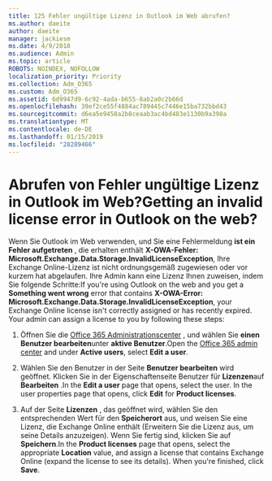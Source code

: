 ```yaml
---
title: 125 Fehler ungültige Lizenz in Outlook im Web abrufen?
ms.author: daeite
author: daeite
manager: jackiesm
ms.date: 4/9/2018
ms.audience: Admin
ms.topic: article
ROBOTS: NOINDEX, NOFOLLOW
localization_priority: Priority
ms.collection: Adm_O365
ms.custom: Adm_O365
ms.assetid: 6d9947d9-6c92-4ada-b655-8ab2a0c2b66d
ms.openlocfilehash: 39ef2ce55f4884ac789445c7446e15ba732bbd43
ms.sourcegitcommit: d6ea5e9458a2b8ceaab3ac4bd483e1130b9a398a
ms.translationtype: MT
ms.contentlocale: de-DE
ms.lasthandoff: 01/15/2019
ms.locfileid: "28289466"
---
```

# <a name="getting-an-invalid-license-error-in-outlook-on-the-web"></a><span data-ttu-id="b10f5-102">Abrufen von Fehler ungültige Lizenz in Outlook im Web?</span><span class="sxs-lookup"><span data-stu-id="b10f5-102">Getting an invalid license error in Outlook on the web?</span></span>

<span data-ttu-id="b10f5-p101">Wenn Sie Outlook im Web verwenden, und Sie eine Fehlermeldung **ist ein Fehler aufgetreten** , die erhalten enthält **X-OWA-Fehler: Microsoft.Exchange.Data.Storage.InvalidLicenseException**, Ihre Exchange Online-Lizenz ist nicht ordnungsgemäß zugewiesen oder vor kurzem hat abgelaufen. Ihre Admin kann eine Lizenz Ihnen zuweisen, indem Sie folgende Schritte:</span><span class="sxs-lookup"><span data-stu-id="b10f5-p101">If you're using Outlook on the web and you get a **Something went wrong** error that contains **X-OWA-Error: Microsoft.Exchange.Data.Storage.InvalidLicenseException**, your Exchange Online license isn't correctly assigned or has recently expired. Your admin can assign a license to you by following these steps:</span></span>
  
1. <span data-ttu-id="b10f5-105">Öffnen Sie die [Office 365 Administrationscenter](https://portal.office.com/adminportal/home#/homepage) , und wählen Sie **einen Benutzer bearbeiten**unter **aktive Benutzer**.</span><span class="sxs-lookup"><span data-stu-id="b10f5-105">Open the [Office 365 admin center](https://portal.office.com/adminportal/home#/homepage) and under **Active users**, select **Edit a user**.</span></span>
    
2. <span data-ttu-id="b10f5-p102">Wählen Sie den Benutzer in der Seite **Benutzer bearbeiten** wird geöffnet. Klicken Sie in der Eigenschaftenseite Benutzer für **Lizenzen**auf **Bearbeiten** .</span><span class="sxs-lookup"><span data-stu-id="b10f5-p102">In the **Edit a user** page that opens, select the user. In the user properties page that opens, click **Edit** for **Product licenses**.</span></span>
    
3. <span data-ttu-id="b10f5-p103">Auf der Seite **Lizenzen** , das geöffnet wird, wählen Sie den entsprechenden Wert für den **Speicherort** aus, und weisen Sie eine Lizenz, die Exchange Online enthält (Erweitern Sie die Lizenz aus, um seine Details anzuzeigen). Wenn Sie fertig sind, klicken Sie auf **Speichern**.</span><span class="sxs-lookup"><span data-stu-id="b10f5-p103">In the **Product licenses** page that opens, select the appropriate **Location** value, and assign a license that contains Exchange Online (expand the license to see its details). When you're finished, click **Save**.</span></span>
    

